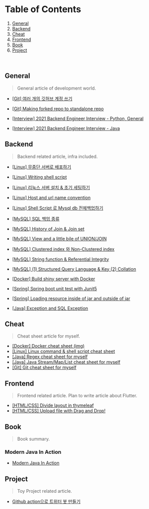 # Table of Contents 
1. [General](#general)
2. [Backend](#backend)
3. [Cheat](#cheat)
4. [Frontend](#frontend)
5. [Book](#book)
6. [Project](#project)






<br>


## General
> General article of development world.
- [[Git] 여러 개의 깃허브 계정 쓰기](https://https://https://leeleelee3264.github.io/leeleelee3264.github.io-old/general/2022/01/12/git-multi-account.html)
- [[Git] Making forked repo to standalone repo](https://https://https://leeleelee3264.github.io/leeleelee3264.github.io-old/general/2020/09/17/git-forked-repo-commit.html)


- [[Interview] 2021 Backend Engineer Interview - Python, General](https://https://https://leeleelee3264.github.io/leeleelee3264.github.io-old/general/2021/12/02/interview-python.html)
- [[Interview] 2021 Backend Engineer Interview - Java](https://https://https://leeleelee3264.github.io/leeleelee3264.github.io-old/general/2021/12/02/interview-java.html)


## Backend 
> Backend related article, infra included.
- [[Linux] 무중단 서버로 배포하기](https://https://https://leeleelee3264.github.io/leeleelee3264.github.io-old/backend/2021/03/15/blue-green-deploy.html)
- [[Linux] Writing shell script](https://https://https://leeleelee3264.github.io/leeleelee3264.github.io-old/backend/2021/01/05/linux-writing-shell-script.html)
- [[Linux] 리눅스 서버 설치 & 초기 세팅하기](https://https://https://leeleelee3264.github.io/leeleelee3264.github.io-old/backend/2021/04/16/linux-server-init-setting.html)
- [[Linux] Host and url name convention](https://https://https://leeleelee3264.github.io/leeleelee3264.github.io-old/backend/2021/01/13/linux-host-name-convention.html)
- [[Linux] Shell Script 로 Mysql db 전체백업하기](https://https://https://leeleelee3264.github.io/leeleelee3264.github.io-old/backend/2021/09/09/linux-shell-db-backup.html)


- [[MySQL] SQL 백업 종류](https://https://https://leeleelee3264.github.io/leeleelee3264.github.io-old/backend/2021/07/21/mysql-backup.html)
- [[MySQL] History of Join & Join set](https://https://https://leeleelee3264.github.io/leeleelee3264.github.io-old/backend/2021/07/14/mysql-history-of-join-and-join-set.html)
- [[MySQL] View and a little bile of UNION/JOIN](https://https://https://leeleelee3264.github.io/leeleelee3264.github.io-old/backend/2020/10/27/sql-view-union-join.html)
- [[MySQL] Clustered index 와 Non-Clustered index](https://https://https://leeleelee3264.github.io/leeleelee3264.github.io-old/backend/2021/06/21/mysql-index.html)
- [[MySQL] String function & Referential Integrity](https://https://https://leeleelee3264.github.io/leeleelee3264.github.io-old/backend/2021/07/08/mysql-stringfunction-and-referential-integrity.html)
- [[MySQL] (1) Structured Query Language & Key (2) Collation](https://https://https://leeleelee3264.github.io/leeleelee3264.github.io-old/backend/2021/06/30/mysql-sql-and-key-and-collation.html)


- [[Docker] Build shiny server with Docker](https://https://https://leeleelee3264.github.io/leeleelee3264.github.io-old/backend/2021/01/30/build-server-with-docker.html)


- [[Spring] Spring boot unit test with Junit5](https://https://https://leeleelee3264.github.io/leeleelee3264.github.io-old/backend/2021/01/26/spring-unit-test.html)
- [[Spring] Loading resource inside of jar and outside of jar](https://https://https://leeleelee3264.github.io/leeleelee3264.github.io-old/backend/2021/01/08/spring-resource-load.html)
- [[Java] Exception and SQL Exception](https://https://https://leeleelee3264.github.io/leeleelee3264.github.io-old/backend/2020/09/18/java-checkunckeck-exception.html)


## Cheat 
> Cheat sheet article for myself.
- [[Docker] Docker cheat sheet (img)](https://https://https://leeleelee3264.github.io/leeleelee3264.github.io-old/cheat/2021/01/30/docker-cheet-sheet.html)
- [[Linux] Linux command & shell script cheat sheet](https://https://https://leeleelee3264.github.io/leeleelee3264.github.io-old/cheat/2020/12/12/linux-cheat-sheet.html)
- [[Java] Regex cheat sheet for myself](https://https://https://leeleelee3264.github.io/leeleelee3264.github.io-old/cheat/2020/09/24/java-regex-cheat-sheet.html)
- [[Java] Java Stream/Map/List cheat sheet for myself](https://https://https://leeleelee3264.github.io/leeleelee3264.github.io-old/cheat/2020/09/24/java-stream-cheat-sheet.html)
- [[Git] Git cheat sheet for myself](https://https://https://leeleelee3264.github.io/leeleelee3264.github.io-old/cheat/2020/09/24/git-cheat-sheet.html)


## Frontend 
> Frontend related article. Plan to write article about Flutter.
- [[HTML/CSS] Divide layout in thymeleaf](https://https://https://leeleelee3264.github.io/leeleelee3264.github.io-old/frontend/2020/10/25/front-thymeleaf-layout.html)
- [[HTML/CSS] Upload file with Drag and Drop!](https://https://https://leeleelee3264.github.io/leeleelee3264.github.io-old/frontend/2020/10/14/front-dropdown-file.html)


## Book 
> Book summary. 
### Modern Java In Action 
- [Modern Java In Action](https://https://https://leeleelee3264.github.io/leeleelee3264.github.io-old/book/2021/02/14/java-in-action-part1.html)


## Project 
> Toy Project related article. 
- [Github action으로 트위터 봇 만들기](https://https://https://leeleelee3264.github.io/leeleelee3264.github.io-old/project/2021/04/16/twitterbot-with-git-action.html)

